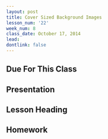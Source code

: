 ```yaml
---
layout: post
title: Cover Sized Background Images
lesson_num: '22'
week_num: 8
class_date: October 17, 2014
lead: 
dontlink: false
---
```


## Due For This Class

## Presentation

## Lesson Heading
  
## Homework
